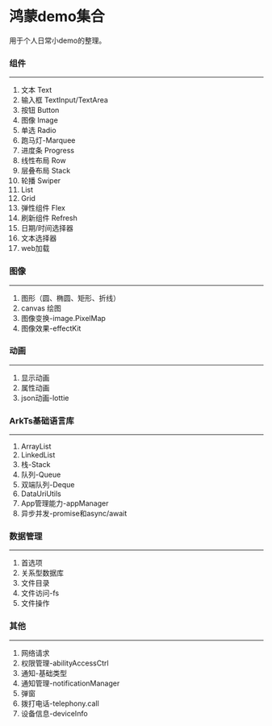 # 鸿蒙demo集合

用于个人日常小demo的整理。

### 组件
___
1. 文本 Text
2. 输入框 TextInput/TextArea
3. 按钮 Button
4. 图像 Image
5. 单选 Radio
6. 跑马灯-Marquee
7. 进度条 Progress
8. 线性布局 Row
9. 层叠布局 Stack
10. 轮播 Swiper
11. List
12. Grid
13. 弹性组件 Flex
14. 刷新组件 Refresh
15. 日期/时间选择器
16. 文本选择器
17. web加载


### 图像
_________
1. 图形（圆、椭圆、矩形、折线）
2. canvas 绘图
3. 图像变换-image.PixelMap
4. 图像效果-effectKit


### 动画
_________
1. 显示动画
2. 属性动画
3. json动画-lottie


### ArkTs基础语言库
_________
1. ArrayList
2. LinkedList
3. 栈-Stack
4. 队列-Queue
5. 双端队列-Deque
6. DataUriUtils
7. App管理能力-appManager
8. 异步并发-promise和async/await


### 数据管理
_________
1. 首选项
2. 关系型数据库
3. 文件目录
4. 文件访问-fs
5. 文件操作


### 其他
_________
1. 网络请求
2. 权限管理-abilityAccessCtrl
3. 通知-基础类型
4. 通知管理-notificationManager
5. 弹窗
6. 拨打电话-telephony.call
7. 设备信息-deviceInfo